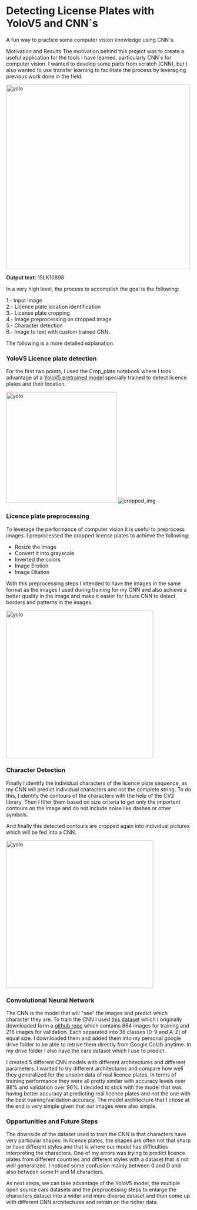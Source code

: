 # Detecting License Plates with YoloV5 and CNN´s
A fun way to practice some computer vision knowledge using CNN´s.  

Motivation and Results
The motivation behind this project was to create a useful application for the tools I have learned, particularly CNN´s for computer vision. I wanted to develop some parts from scratch (CNN),  but I also wanted to use transfer learning to facilitate the process by leveraging previous work done in the field.

<img src="https://github.com/jogepa/License_plate_detection/assets/114703913/24c5597c-444d-4061-bf65-6fe7105ee6f3" alt="yolo" width="500px">  


**Output text:** 15LK10898


In a very high level, the process to accomplish the goal is the following:  
  
1.- Input image  
2.- Licence plate location identification  
3.- License plate cropping  
4.- Image preprocessing on cropped image   
5.- Character detection  
6.- Image to text with custom trained CNN.

The following is a more detailed explanation. 

### YoloV5 Licence plate detection 
For the first two points, I used the Crop_plate notebook where I took advantage of a [YoloV5 pretrained model](https://huggingface.co/keremberke/yolov5m-license-plate) specially trained to detect licence plates and their location. 

<img src="https://github.com/jogepa/License_plate_detection/assets/114703913/965a2a6c-3a10-41c2-a094-9a650bba03a9" alt="yolo" width="300px"> ![cropped_img](https://github.com/jogepa/License_plate_detection/assets/114703913/649186ec-f104-4258-af51-32f44deab4c6)

### Licence plate preprocessing 
To leverage the performance of computer vision it is useful to preprocess images. I preprocessed the cropped license plates to achieve the following:

- Resize the image
- Convert it into grayscale
- Inverted the colors
- Image Erotion
- Image Dilation 

With this preprocessing steps I intended to have the images in the same format as the images I used during training for my CNN and also achieve a better quality in the image and make it easier for future CNN to detect borders and patterns in the images.

<img src="https://github.com/jogepa/License_plate_detection/assets/114703913/3a10f1d7-c232-459c-a198-7af0b8ce1325" alt="yolo" width="400px">   

### Character Detection
Finally I identify the individual characters of the licence plate sequence, as my CNN will predict individual characters and not the complete string. To do this, I identify the contours of the characters with the help of the CV2 library. Then I filter them based on size criteria to get only the important contours on the image and do not include noise like dashes or other symbols.

And finally this detected contours are cropped again into individual pictures which will be fed into a CNN. 


<img src="https://github.com/jogepa/License_plate_detection/assets/114703913/95cf5095-9468-4360-a97d-0730161d7ac7" alt="yolo" width="400px">   


### Convolutional Neural Network
The CNN is the model that will "see" the images and predict which character they are. To train the CNN I used [this dataset](
https://drive.google.com/drive/folders/1dtFh-x_NX_PXqPS_k1SrTay7bdDxJGJG?usp=sharing) which I originally downloaded form a [github repo](https://github.com/SarthakV7/AI-based-indian-license-plate-detection/blob/master/data.zip) which contains 864 images for training and 216 images for validation. Each separated into 36 classes (0-9 and A-Z) of equal size. I downloaded them and added them into my personal google drive folder to be able to retrive them directly from Google Colab anytime. In my drive folder I also have the cars dataset which I use to predict. 

I created 5 different CNN models with different architectures and different parameters. I wanted to try different architectures and compare how well they generalized for the unseen data of real licence plates. In terms of training performance they were all pretty similar with  accuracy levels over 98% and validation over 96%. 
I decided to stick with the model that was having better accuracy at predicting real licence plates and not the one with the best training/validation accuracy. The model architecture that I chose at the end is very simple given that our images were also simple.


### Opportunities and Future Steps 
The downside of the dataset used to train the CNN is that characters have very particular shapes. In licence plates, the shapes are often not that sharp or have different styles and that is where our model has difficulties interpreting the characters. One of my errors was trying to predict licence plates from different countries and different styles with a dataset that is not well generalized. I noticed some confusion mainly between 0 and D and also between some H and M characters. 

As next steps, we can take advantage of the YoloV5 model, the multiple open source cars datasets and the preprocessing steps to enlarge the characters dataset into a wider and more diverse dataset and then come up with different CNN architectures and retrain on the richer data.
 
